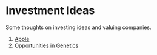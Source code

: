 # Investment Ideas

Some thoughts on investing ideas and valuing companies.

1. [Apple](./apple/apple.md)
2. [Opportunities in Genetics](./genetics/genetics.md)

